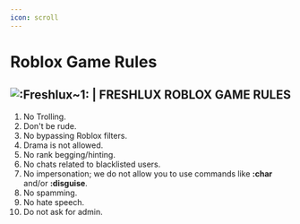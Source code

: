```yaml
---
icon: scroll
---
```


# Roblox Game Rules

## ![:Freshlux\~1:](https://cdn.discordapp.com/emojis/1258668662383185991.webp?size=56\&quality=lossless) | FRESHLUX ROBLOX GAME RULES

1. No Trolling.
2. Don't be rude.
3. No bypassing Roblox filters.
4. Drama is not allowed.
5. No rank begging/hinting.
6. No chats related to blacklisted users.
7. No impersonation; we do not allow you to use commands like **:char** and/or **:disguise**.
8. No spamming.
9. No hate speech.
10. Do not ask for admin.
